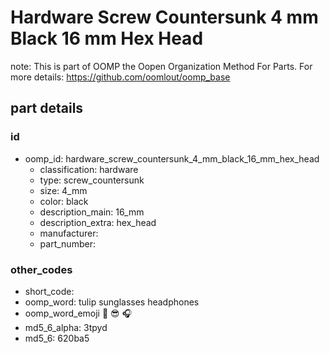 # Hardware Screw Countersunk 4 mm Black 16 mm Hex Head  

note: This is part of OOMP the Oopen Organization Method For Parts. For more details: https://github.com/oomlout/oomp_base

##  part details





### id
* oomp_id: hardware_screw_countersunk_4_mm_black_16_mm_hex_head
  * classification: hardware
  * type: screw_countersunk
  * size: 4_mm
  * color: black
  * description_main: 16_mm
  * description_extra: hex_head
  * manufacturer: 
  * part_number: 

### other_codes
* short_code: 
* oomp_word: tulip sunglasses headphones
* oomp_word_emoji :tulip: :sunglasses: :headphones:
* md5_6_alpha: 3tpyd
* md5_6: 620ba5